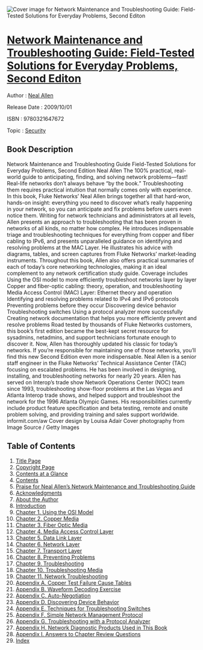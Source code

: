 ![Cover image for Network Maintenance and Troubleshooting Guide: Field-Tested Solutions for Everyday Problems, Second Editon](https://imgdetail.ebookreading.net/cover/cover/security/EB9780321647672.jpg)

[Network Maintenance and Troubleshooting Guide: Field-Tested Solutions for Everyday Problems, Second Editon](https://ebookreading.net/view/book/Network+Maintenance+and+Troubleshooting+Guide%3A+Field-Tested+Solutions+for+Everyday+Problems%2C+Second+Editon-EB9780321647672_1.html "Network Maintenance and Troubleshooting Guide: Field-Tested Solutions for Everyday Problems, Second Editon")
====================================================================================================================

Author : [Neal Allen](https://ebookreading.net/search/author/Neal+Allen)

Release Date : 2009/10/01

ISBN : 9780321647672

Topic : [Security](https://ebookreading.net/search/category/security)

Book Description
-----------------

Network Maintenance and Troubleshooting Guide
Field-Tested Solutions for Everyday Problems, Second Edition
Neal Allen
The 100% practical, real-world guide to anticipating, finding, and solving network problems—fast!
Real-life networks don’t always behave “by the book.” Troubleshooting them requires practical intuition that normally comes only with experience. In this book, Fluke Networks’ Neal Allen brings together all that hard-won, hands-on insight: everything you need to discover what’s really happening in your network, so you can anticipate and fix problems before users even notice them.
Writing for network technicians and administrators at all levels, Allen presents an approach to troubleshooting that has been proven in networks of all kinds, no matter how complex. He introduces indispensable triage and troubleshooting techniques for everything from copper and fiber cabling to IPv6, and presents unparalleled guidance on identifying and resolving problems at the MAC Layer. He illustrates his advice with diagrams, tables, and screen captures from Fluke Networks’ market-leading instruments. Throughout this book, Allen also offers practical summaries of each of today’s core networking technologies, making it an ideal complement to any network certification study guide.
Coverage includes
Using the OSI model to more efficiently troubleshoot networks layer by layer
Copper and fiber-optic cabling: theory, operation, and troubleshooting
Media Access Control (MAC) Layer: Ethernet theory and operation
Identifying and resolving problems related to IPv4 and IPv6 protocols
Preventing problems before they occur
Discovering device behavior
Troubleshooting switches
Using a protocol analyzer more successfully
Creating network documentation that helps you more efficiently prevent and resolve problems
Road tested by thousands of Fluke Networks customers, this book’s first edition became the best-kept secret resource for sysadmins, netadmins, and support technicians fortunate enough to discover it. Now, Allen has thoroughly updated his classic for today’s networks. If you’re responsible for maintaining one of those networks, you’ll find this new Second Edition even more indispensable.
Neal Allen is a senior staff engineer in the Fluke Networks’ Technical Assistance Center (TAC) focusing on escalated problems. He has been involved in designing, installing, and troubleshooting networks for nearly 20 years. Allen has served on Interop’s trade show Network Operations Center (NOC) team since 1993, troubleshooting show-floor problems at the Las Vegas and Atlanta Interop trade shows, and helped support and troubleshoot the network for the 1996 Atlanta Olympic Games. His responsibilities currently include product feature specification and beta testing, remote and onsite problem solving, and providing training and sales support worldwide.
informit.com/aw
Cover design by Louisa Adair
Cover photography from Image Source / Getty Images
              
Table of Contents
-----------------

1. [Title Page](https://ebookreading.net/view/book/Network+Maintenance+and+Troubleshooting+Guide%3A+Field-Tested+Solutions+for+Everyday+Problems%2C+Second+Editon-EB9780321647672_3.html#title)
1. [Copyright Page](https://ebookreading.net/view/book/Network+Maintenance+and+Troubleshooting+Guide%3A+Field-Tested+Solutions+for+Everyday+Problems%2C+Second+Editon-EB9780321647672_3.html#copy)
1. [Contents at a Glance](https://ebookreading.net/view/book/Network+Maintenance+and+Troubleshooting+Guide%3A+Field-Tested+Solutions+for+Everyday+Problems%2C+Second+Editon-EB9780321647672_3.html#toc)
1. [Contents](https://ebookreading.net/view/book/Network+Maintenance+and+Troubleshooting+Guide%3A+Field-Tested+Solutions+for+Everyday+Problems%2C+Second+Editon-EB9780321647672_3.html#toc1)
1. [Praise for Neal Allen’s Network Maintenance and Troubleshooting Guide](https://ebookreading.net/view/book/Network+Maintenance+and+Troubleshooting+Guide%3A+Field-Tested+Solutions+for+Everyday+Problems%2C+Second+Editon-EB9780321647672_3.html#pre01)
1. [Acknowledgments](https://ebookreading.net/view/book/Network+Maintenance+and+Troubleshooting+Guide%3A+Field-Tested+Solutions+for+Everyday+Problems%2C+Second+Editon-EB9780321647672_3.html#pre02)
1. [About the Author](https://ebookreading.net/view/book/Network+Maintenance+and+Troubleshooting+Guide%3A+Field-Tested+Solutions+for+Everyday+Problems%2C+Second+Editon-EB9780321647672_3.html#pre03)
1. [Introduction](https://ebookreading.net/view/book/Network+Maintenance+and+Troubleshooting+Guide%3A+Field-Tested+Solutions+for+Everyday+Problems%2C+Second+Editon-EB9780321647672_0.html)
1. [Chapter 1. Using the OSI Model](https://ebookreading.net/view/book/Network+Maintenance+and+Troubleshooting+Guide%3A+Field-Tested+Solutions+for+Everyday+Problems%2C+Second+Editon-EB9780321647672_4.html)
1. [Chapter 2. Copper Media](https://ebookreading.net/view/book/Network+Maintenance+and+Troubleshooting+Guide%3A+Field-Tested+Solutions+for+Everyday+Problems%2C+Second+Editon-EB9780321647672_5.html)
1. [Chapter 3. Fiber Optic Media](https://ebookreading.net/view/book/Network+Maintenance+and+Troubleshooting+Guide%3A+Field-Tested+Solutions+for+Everyday+Problems%2C+Second+Editon-EB9780321647672_6.html)
1. [Chapter 4. Media Access Control Layer](https://ebookreading.net/view/book/Network+Maintenance+and+Troubleshooting+Guide%3A+Field-Tested+Solutions+for+Everyday+Problems%2C+Second+Editon-EB9780321647672_7.html)
1. [Chapter 5. Data Link Layer](https://ebookreading.net/view/book/Network+Maintenance+and+Troubleshooting+Guide%3A+Field-Tested+Solutions+for+Everyday+Problems%2C+Second+Editon-EB9780321647672_8.html)
1. [Chapter 6. Network Layer](https://ebookreading.net/view/book/Network+Maintenance+and+Troubleshooting+Guide%3A+Field-Tested+Solutions+for+Everyday+Problems%2C+Second+Editon-EB9780321647672_10.html)
1. [Chapter 7. Transport Layer](https://ebookreading.net/view/book/Network+Maintenance+and+Troubleshooting+Guide%3A+Field-Tested+Solutions+for+Everyday+Problems%2C+Second+Editon-EB9780321647672_11.html)
1. [Chapter 8. Preventing Problems](https://ebookreading.net/view/book/Network+Maintenance+and+Troubleshooting+Guide%3A+Field-Tested+Solutions+for+Everyday+Problems%2C+Second+Editon-EB9780321647672_12.html)
1. [Chapter 9. Troubleshooting](https://ebookreading.net/view/book/Network+Maintenance+and+Troubleshooting+Guide%3A+Field-Tested+Solutions+for+Everyday+Problems%2C+Second+Editon-EB9780321647672_13.html)
1. [Chapter 10. Troubleshooting Media](https://ebookreading.net/view/book/Network+Maintenance+and+Troubleshooting+Guide%3A+Field-Tested+Solutions+for+Everyday+Problems%2C+Second+Editon-EB9780321647672_14.html)
1. [Chapter 11. Network Troubleshooting](https://ebookreading.net/view/book/Network+Maintenance+and+Troubleshooting+Guide%3A+Field-Tested+Solutions+for+Everyday+Problems%2C+Second+Editon-EB9780321647672_0.html)
1. [Appendix A. Copper Test Failure Cause Tables](https://ebookreading.net/view/book/Network+Maintenance+and+Troubleshooting+Guide%3A+Field-Tested+Solutions+for+Everyday+Problems%2C+Second+Editon-EB9780321647672_15.html)
1. [Appendix B. Waveform Decoding Exercise](https://ebookreading.net/view/book/Network+Maintenance+and+Troubleshooting+Guide%3A+Field-Tested+Solutions+for+Everyday+Problems%2C+Second+Editon-EB9780321647672_16.html)
1. [Appendix C. Auto-Negotiation](https://ebookreading.net/view/book/Network+Maintenance+and+Troubleshooting+Guide%3A+Field-Tested+Solutions+for+Everyday+Problems%2C+Second+Editon-EB9780321647672_17.html)
1. [Appendix D. Discovering Device Behavior](https://ebookreading.net/view/book/Network+Maintenance+and+Troubleshooting+Guide%3A+Field-Tested+Solutions+for+Everyday+Problems%2C+Second+Editon-EB9780321647672_18.html)
1. [Appendix E. Techniques for Troubleshooting Switches](https://ebookreading.net/view/book/Network+Maintenance+and+Troubleshooting+Guide%3A+Field-Tested+Solutions+for+Everyday+Problems%2C+Second+Editon-EB9780321647672_20.html)
1. [Appendix F. Simple Network Management Protocol](https://ebookreading.net/view/book/Network+Maintenance+and+Troubleshooting+Guide%3A+Field-Tested+Solutions+for+Everyday+Problems%2C+Second+Editon-EB9780321647672_21.html)
1. [Appendix G. Troubleshooting with a Protocol Analyzer](https://ebookreading.net/view/book/Network+Maintenance+and+Troubleshooting+Guide%3A+Field-Tested+Solutions+for+Everyday+Problems%2C+Second+Editon-EB9780321647672_22.html)
1. [Appendix H. Network Diagnostic Products Used in This Book](https://ebookreading.net/view/book/Network+Maintenance+and+Troubleshooting+Guide%3A+Field-Tested+Solutions+for+Everyday+Problems%2C+Second+Editon-EB9780321647672_23.html)
1. [Appendix I. Answers to Chapter Review Questions](https://ebookreading.net/view/book/Network+Maintenance+and+Troubleshooting+Guide%3A+Field-Tested+Solutions+for+Everyday+Problems%2C+Second+Editon-EB9780321647672_24.html)
1. [Index](https://ebookreading.net/view/book/Network+Maintenance+and+Troubleshooting+Guide%3A+Field-Tested+Solutions+for+Everyday+Problems%2C+Second+Editon-EB9780321647672_0.html)
